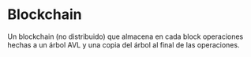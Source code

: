 # Blockchain
Un blockchain (no distribuido) que almacena en cada block operaciones hechas a un árbol AVL y una copia del árbol al final de las operaciones.
